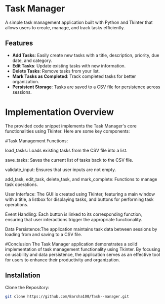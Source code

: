 # Task Manager

A simple task management application built with Python and Tkinter that allows users to create, manage, and track tasks efficiently.

## Features

- **Add Tasks**: Easily create new tasks with a title, description, priority, due date, and category.
- **Edit Tasks**: Update existing tasks with new information.
- **Delete Tasks**: Remove tasks from your list.
- **Mark Tasks as Completed**: Track completed tasks for better organization.
- **Persistent Storage**: Tasks are saved to a CSV file for persistence across sessions.

#  Implementation Overview
The provided code snippet implements the Task Manager's core functionalities using Tkinter. Here are some key components:

#Task Management Functions:

load_tasks: Loads existing tasks from the CSV file into a list.

save_tasks: Saves the current list of tasks back to the CSV file.

validate_input: Ensures that user inputs are not empty.

add_task, edit_task, delete_task, and mark_complete: Functions to manage task operations.

User Interface: The GUI is created using Tkinter, featuring a main window with a title, a listbox for displaying tasks, and buttons for performing task operations.

Event Handling: Each button is linked to its corresponding function, ensuring that user interactions trigger the appropriate functionality.

Data Persistence:The application maintains task data between sessions by loading from and saving to a CSV file.

#Conclusion
The Task Manager application demonstrates a solid implementation of task management functionality using Tkinter. By focusing on usability and data persistence, the application serves as an effective tool for users to enhance their productivity and organization. 

## Installation

Clone the Repository:

```bash
git clone https://github.com/Barsha100/Task--manager.git
